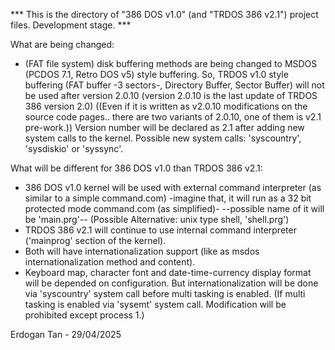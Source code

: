 *** This is the directory of "386 DOS v1.0" (and "TRDOS 386 v2.1") project files. Development stage. ***

What are being changed:

* (FAT file system) disk buffering methods are being changed to MSDOS (PCDOS 7.1, Retro DOS v5) style buffering.
    So, TRDOS v1.0 style buffering (FAT buffer -3 sectors-, Directory Buffer, Sector Buffer) will not be
    used after version 2.0.10 (version 2.0.10 is the last update of TRDOS 386 version 2.0) 
   ((Even if it is written as v2.0.10 modifications on the source code pages.. 
     there are two variants of 2.0.10, one of them is v2.1 pre-work.))
   Version number will be declared as 2.1 after adding new system calls to the kernel.
   Possible new system calls: 'syscountry', 'sysdiskio' or 'syssync'.

What will be different for 386 DOS v1.0 than TRDOS 386 v2.1:
   * 386 DOS v1.0 kernel will be used with external command interpreter (as similar to a simple command.com)
    -imagine that, it will run as a 32 bit protected mode command.com (as simplified)-
    --possible name of it will be 'main.prg'-- (Possible Alternative: unix type shell, 'shell.prg')
   * TRDOS 386 v2.1 will continue to use internal command interpreter ('mainprog' section of the kernel).
   * Both will have internationalization support (like as msdos internationalization method and content).
   * Keyboard map, character font and date-time-currency display format will be depended on configuration.
     But internationalization will be done via 'syscountry' system call before multi tasking is enabled.
     (If multi tasking is enabled via 'sysemt' system call. Modification will be prohibited except process 1.)

Erdogan Tan - 29/04/2025

